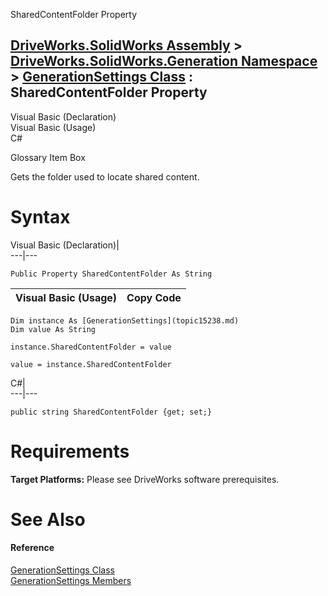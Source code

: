 SharedContentFolder Property   
  
[DriveWorks.SolidWorks Assembly](topic13342.md) > [DriveWorks.SolidWorks.Generation Namespace](topic15094.md) > [GenerationSettings Class](topic15238.md) : SharedContentFolder Property  
---  
  
Visual Basic (Declaration)    
Visual Basic (Usage)    
C# 

Glossary Item Box

Gets the folder used to locate shared content. 

# Syntax

Visual Basic (Declaration)|   
---|---  
      
    
    Public Property SharedContentFolder As String  
  
Visual Basic (Usage)| Copy Code  
---|---  
      
    
    Dim instance As [GenerationSettings](topic15238.md)
    Dim value As String
     
    instance.SharedContentFolder = value
     
    value = instance.SharedContentFolder  
  
C#|   
---|---  
      
    
    public string SharedContentFolder {get; set;}  
  
# Requirements

**Target Platforms:** Please see DriveWorks software prerequisites.

# See Also

#### Reference

[GenerationSettings Class](topic15238.md)   
[GenerationSettings Members](topic15239.md)


